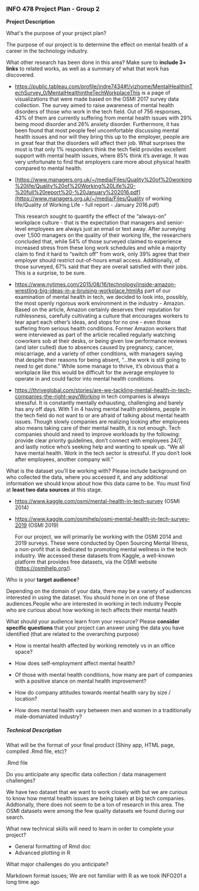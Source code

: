 ### INFO 478 Project Plan - Group 2



**Project Description**

What's the purpose of your project plan? 

The purpose of our project is to determine the effect on mental health of a career in the technology industry. 

What other research has been done in this area? Make sure to **include 3+ links** to related works, as well as a summary of what that work has discovered.

- https://public.tableau.com/profile/indre7434#!/vizhome/MentalHealthinTechSurvey_0/MentalHealthintheTechWorkplaceThis is a page of visualizations that were made based on the OSMI 2017 survey data collection. The survey aimed to raise awareness of mental health disorders of those who work in the tech field. Out of 756 responses, 43% of them are currently suffering from mental health issues with 29% being mood disorder and 26% anxiety disorder. Furthermore, it has been found that most people feel uncomfortable discussing mental health issues and nor will they bring this up to the employer, people are in great fear that the disorders will affect their job. What surprises the most is that only 1% responders think the tech field provides excellent support with mental health issues, where 85% think it’s average. It was very unfortunate to find that employers care more about physical health compared to mental health.

- [https://www.managers.org.uk/~/media/Files/Quality%20of%20working%20life/Quality%20of%20Working%20Life%20-%20full%20report%20-%20January%202016.pdf](https://www.managers.org.uk/~/media/Files/Quality of working life/Quality of Working Life - full report - January 2016.pdf)

  This research sought to quantify the effect of the “always-on” workplace culture - that is the expectation that managers and senior-level employees are always just an email or text away. After surveying over 1,500 managers on the quality of their working life, the researchers concluded that, while 54% of those surveyed claimed to experience increased stress from these long work schedules and while a majority claim to find it hard to “switch off” from work, only 39% agree that their employer should restrict out-of-hours email access. Additionally, of those surveyed, 67% said that they are overall satisfied with their jobs. This is a surprise, to be sure.

- https://www.nytimes.com/2015/08/16/technology/inside-amazon-wrestling-big-ideas-in-a-bruising-workplace.htmlAs part of our examination of mental health in tech, we decided to look into, possibly, the most openly rigorous work environment in the industry - Amazon. Based on the article, Amazon certainly deserves their reputation for ruthlessness, carefully cultivating a culture that encourages workers to tear apart each other’s ideas, and stops for no one - even those suffering from serious health conditions. Former Amazon workers that were interviewed as part of the article recalled regularly watching coworkers sob at their desks, or being given low performance reviews (and later culled) due to absences caused by pregnancy, cancer, miscarriage, and a variety of other conditions, with managers saying that despite their reasons for being absent, “...the work is still going to need to get done.” While some manage to thrive, it’s obvious that a workplace like this would be difficult for the average employee to operate in and could factor into mental health conditions.

- https://thriveglobal.com/stories/are-we-tackling-mental-health-in-tech-companies-the-right-way/Working in tech companies is always stressful. It is constantly mentally exhausting, challenging and barely has any off days. With 1 in 4 having mental health problems, people in the tech field do not want to or are afraid of talking about mental health issues. Though slowly companies are realizing looking after employees also means taking care of their mental health, it is not enough. Tech companies should and need to improve workloads by the following: provide clear priority guidelines, don’t connect with employees 24/7, and lastly notice who’s seeking help and wanting to speak up. “We all have mental health. Work in the tech sector is stressful. If you don’t look after employees, another company will.” 

  

What is the dataset you'll be working with? Please include background on who collected the data, where you accessed it, and any additional information we should know about how this data came to be. You must find at **least two data sources** at this stage. 

- https://www.kaggle.com/osmi/mental-health-in-tech-survey (OSMI 2014)

- https://www.kaggle.com/osmihelp/osmi-mental-health-in-tech-survey-2019 (OSMI 2019)

  For our project, we will primarily be working with the OSMI 2014 and 2019 surveys. These were conducted by Open Sourcing Mental Illness, a non-profit that is dedicated to promoting mental wellness in the tech industry. We accessed these datasets from Kaggle, a well-known platform that provides free datasets, via the OSMI website (https://osmihelp.org/). 

  

Who is your **target audience**? 

Depending on the domain of your data, there may be a variety of audiences interested in using the dataset. You should hone in on one of these audiences.People who are interested in working in tech industry People who are curious about how working in tech affects their mental health 



What should your audience learn from your resource? Please **consider specific questions** that your project can answer using the data you have identified (that are related to the overarching purpose)

- How is mental health affected by working remotely vs in an office space?

- How does self-employment affect mental health? 

- Of those with mental health conditions, how many are part of companies with a positive stance on mental health improvement?

- How do company attitudes towards mental health vary by size / location?

- How does mental health vary between men and women in a traditionally male-domaniated industry?

  

##### **Technical Description**

What will be the format of your final product (Shiny app, HTML page, compiled .Rmd file, etc)?

.Rmd file 

Do you anticipate any specific data collection / data management challenges?

We have two dataset that we want to work closely with but we are curious to know how mental health issues are being taken at big tech companies. Addtionally, there does not seem to be a ton of research in this area. The OSMI datasets were among the few quality datasets we found during our search.

What new technical skills will need to learn in order to complete your project?

- General formatting of Rmd doc
- Advanced plotting in R

What major challenges do you anticipate? 

Markdown format issues; We are not familiar with R as we took INFO201 a long time ago 
